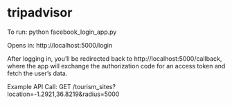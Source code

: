# tripadvisor


To run:
python facebook_login_app.py


Opens in:
http://localhost:5000/login

After logging in, you’ll be redirected back to http://localhost:5000/callback, where the app will exchange the authorization code for an access token and fetch the user’s data.

Example API Call:
GET /tourism_sites?location=-1.2921,36.8219&radius=5000

